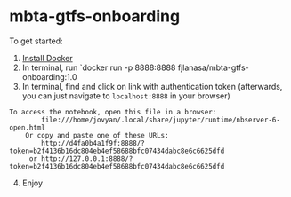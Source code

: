# mbta-gtfs-onboarding

To get started:
1) [Install Docker](https://docs.docker.com/get-docker/)
2) In terminal, run `docker run -p 8888:8888 fjlanasa/mbta-gtfs-onboarding:1.0
3) In terminal, find and click on link with authentication token (afterwards, you can just navigate to `localhost:8888` in your browser)
```
To access the notebook, open this file in a browser:
        file:///home/jovyan/.local/share/jupyter/runtime/nbserver-6-open.html
    Or copy and paste one of these URLs:
        http://d4fa0b4a1f9f:8888/?token=b2f4136b16dc804eb4ef58688bfc07434dabc8e6c6625dfd
     or http://127.0.0.1:8888/?token=b2f4136b16dc804eb4ef58688bfc07434dabc8e6c6625dfd
```
4) Enjoy 
